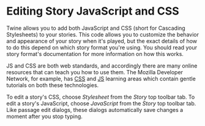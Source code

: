 # Editing Story JavaScript and CSS

Twine allows you to add both JavaScript and CSS (short for Cascading
Stylesheets) to your stories. This code allows you to customize the behavior and
appearance of your story when it's played, but the exact details of how to do
this depend on which story format you're using. You should read your story
format's documentation for more information on how this works.

JS and CSS are both web standards, and accordingly there are many online
resources that can teach you how to use them. The Mozilla Developer Network, for
example, has [CSS](https://developer.mozilla.org/en-US/docs/Learn/CSS) and
[JS](https://developer.mozilla.org/en-US/docs/Learn/JavaScript) learning areas
which contain gentle tutorials on both these technologies.

To edit a story's CSS, choose _Stylesheet_ from the _Story_ top toolbar tab. To
edit a story's JavaScript, choose _JavaScript_ from the _Story_ top toolbar tab.
Like passage edit dialogs, these dialogs automatically save changes a moment
after you stop typing.
